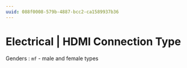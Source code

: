 ```yaml
---
uuid: 088f0008-579b-4887-bcc2-ca1589937b36
---
```

# Electrical | HDMI Connection Type

Genders
: `mf` - male and female types
